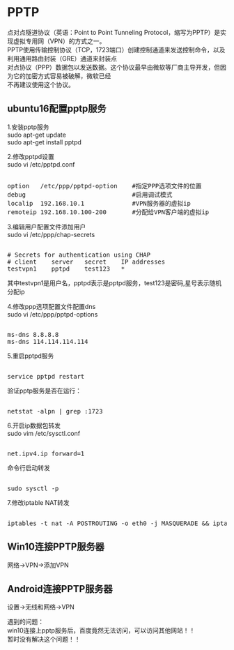 # PPTP      
点对点隧道协议（英语：Point to Point Tunneling Protocol，缩写为PPTP）是实现虚拟专用网（VPN）的方式之一。      
PPTP使用传输控制协议（TCP，1723端口）创建控制通道来发送控制命令，以及利用通用路由封装（GRE）通道来封装点      
对点协议（PPP）数据包以发送数据。这个协议最早由微软等厂商主导开发，但因为它的加密方式容易被破解，微软已经      
不再建议使用这个协议。      
      
## ubuntu16配置pptp服务      
1.安装pptp服务      
sudo apt-get update       
sudo apt-get install pptpd      
      
      
2.修改pptpd设置      
sudo vi /etc/pptpd.conf      
      
<pre>      
option   /etc/ppp/pptpd-option    #指定PPP选项文件的位置      
debug                             #启用调试模式      
localip  192.168.10.1             #VPN服务器的虚拟ip      
remoteip 192.168.10.100-200       #分配给VPN客户端的虚拟ip      
</pre>      
      
3.编辑用户配置文件添加用户      
sudo vi /etc/ppp/chap-secrets      
    
<pre>      
# Secrets for authentication using CHAP      
# client    server   secret    IP addresses      
testvpn1    pptpd    test123   *      
</pre>      
其中testvpn1是用户名，pptpd表示是pptpd服务，test123是密码,星号表示随机分配ip      
      
4.修改ppp选项配置文件配置dns      
sudo vi /etc/ppp/pptpd-options      
    
<pre>      
ms-dns 8.8.8.8      
ms-dns 114.114.114.114      
</pre>      
      
5.重启pptpd服务      
<pre>      
service pptpd restart      
</pre>      
      
验证pptp服务是否在运行：      
<pre>      
netstat -alpn | grep :1723      
</pre>      
    
6.开启ip数据包转发    
sudo vim /etc/sysctl.conf     
    
<pre>    
net.ipv4.ip_forward=1    
</pre>    
命令行启动转发    
<pre>    
sudo sysctl -p    
</pre>    
      
7.修改iptable NAT转发      
<pre>      
iptables -t nat -A POSTROUTING -o eth0 -j MASQUERADE && iptables-save      
</pre>      
      
  
## Win10连接PPTP服务器  
网络->VPN->添加VPN  
  
## Android连接PPTP服务器  
设置->无线和网络->VPN  
      
遇到的问题：      
win10连接上pptp服务后，百度竟然无法访问，可以访问其他网站！！      
暂时没有解决这个问题！！      
